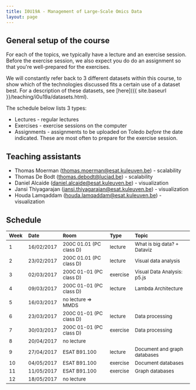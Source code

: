 ```yaml
---
title: I0U19A - Management of Large-Scale Omics Data
layout: page
---
```


## General setup of the course

For each of the topics, we typically have a lecture and an exercise session. Before the exercise session, we also expect you do do an assignment so that you're well-prepared for the exercises.

We will constantly refer back to 3 different datasets within this course, to show which of the technologies discussed fits a certain use of a dataset best. For a description of these datasets, see [here]({{ site.baseurl }}/teaching/i0u19a/datasets.html).

The schedule below lists 3 types:

* Lectures - regular lectures
* Exercises - exercise sessions on the computer
* Assignments - assignments to be uploaded on Toledo *before* the date indicated. These are most often to prepare for the exercise session.

## Teaching assistants
* Thomas Moerman (thomas.moerman@esat.kuleuven.be) - scalability
* Thomas De Bodt (thomas.debodt@luciad.be) - scalability
* Daniel Alcaide (daniel.alcaide@esat.kuleuven.be) - visualization
* Jansi Thiyagarajan (jansi.thiyagarajan@esat.kuleuven.be) - visualization
* Houda Lamqaddam (houda.lamqaddam@esat.kuleuven.be) - visualization


## Schedule

| <small>Week</small> | <small>Date</small> | <small>Room</small> | <small>Type</small> | <small>Topic</small> |
|:-----|:-----|:-----|:-----|:------|
| <small>1</small> | <small>16/02/2017</small> | <small>200C 01.01 (PC class D)</small> | <small>lecture</small> | <small>What is big data? + Dataviz</small> |
| <small>2</small> | <small>23/02/2017</small> | <small>200C 01.01 (PC class D)</small> | <small>lecture</small> | <small>Visual data analysis</small> |
| <small>3</small> | <small>02/03/2017</small> | <small>200C 01-01 (PC class D)</small> | <small>exercise</small> | <small>Visual Data Analysis: p5.js</small> |
| <small>4</small> | <small>09/03/2017</small> | <small>200C 01-01 (PC class D)</small> | <small>lecture</small> | <small>Lambda Architecture</small> |
| <small>5</small> | <small>16/03/2017</small> | <small>no lecture => MMDS</small> | <small></small> | <small></small> |
| <small>6</small> | <small>23/03/2017</small> | <small>200C 01-01 (PC class D)</small> | <small>lecture</small> | <small>Data processing</small> |
| <small>7</small> | <small>30/03/2017</small> | <small>200C 01-01 (PC class D)</small> | <small>exercise</small> | <small>Data processing</small> |
| <small>8</small> | <small>20/04/2017</small> | <small>no lecture</small> | <small></small> | <small></small> |
| <small>9</small> | <small>27/04/2017</small> | <small>ESAT B91.100</small> | <small>lecture</small> | <small>Document and graph databases</small> |
| <small>10</small> | <small>04/05/2017</small> | <small>ESAT B91.100</small> | <small>exercise</small> | <small>Document databases</small> |
| <small>11</small> | <small>11/05/2017</small> | <small>ESAT B91.100</small> | <small>exercise</small> | <small>Graph databases</small> |
| <small>12</small> | <small>18/05/2017</small> | <small>no lecture</small> | <small></small> | <small></small> |


<!---
Note to self: to hide the lectures/sessions that are not relevant yet for the students, put them in a comment section, just like this note.
-->
<!---

## Sessions
* 11/2/2016 - Introduction
  * [Lecture]({{ site.baseurl }}/teaching/i0u19a/assets/lecture-week1.pdf)
* 18/2/2016 - Visual Data Analysis
  * [Lecture]({{ site.baseurl }}/teaching/i0u19a/assets/lecture-week2-dataviz.pdf)
* 25/2/2016 - Visual Data Analysis - Design session
  * [Assignment]({{ site.baseurl }}/teaching/i0u19a/sessions/viz-assignment.html) => upload on Toledo **before** 24/2/2016
  * [Exercise session]({{ site.baseurl }}/teaching/i0u19a/assets/lecture-week3-design.pdf)
* 3/3/2016 - Lambda Architecture
  * [Lecture]({{ site.baseurl }}/teaching/i0u19a/assets/lecture-week4-lambdaarchitecture.pdf)
* 18/2/2016 Visual Data Analysis
  * [Assignment on SQL]({{ site.baseurl }}/teaching/i0u19a/sessions/RDBMS-exercises.html) => upload on Toledo before 18/2/2016
  * *Lecture* - to be done
* 25/2/2016 Visual Data Analysis - Exercises
  * [Assignment]({{ site.baseurl }}/teaching/i0u19a/sessions/viz-assignment.html) => upload on Toledo before 25/2/2016
  * [Exercise session]({{ site.baseurl }}/teaching/i0u19a/sessions/visualization-exercise.html)
* Lambda Architecture
  * [Lecture]( {{ site.baseurl }}/teaching/i0u19a/sessions/lectures/lambda/index.html)
  * [Exercises]({{ site.baseurl }}/teaching/i0u19a/sessions/lambda-architecture.html)
* Data Processing
  * [Assignment]({{ site.baseurl }}/teaching/i0u19a/sessions/data-processing-assignment.html)
  * [Exercises]({{ site.baseurl }}/teaching/i0u19a/sessions/data-processing-exercises.html)
* NoSQL
  * [Document-oriented databases - Exercises]({{ site.baseurl }}/teaching/i0u19a/sessions/mongodb.html)
  * [Graph databases - Exercises]({{ site.baseurl }}/teaching/i0u19a/sessions/graph-databases-exercises.html)
-->
